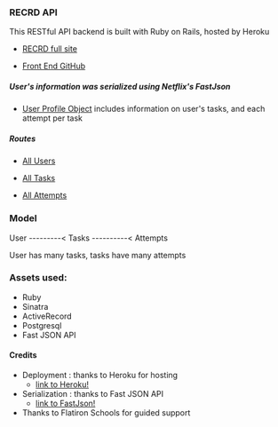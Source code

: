### RECRD API

This RESTful API backend is built with Ruby on Rails, hosted by Heroku

   * [RECRD full site](https://recrd-react-front-end.firebaseapp.com/)

   * [Front End GitHub](https://github.com/codeHustler91/Recrd)

##### User's information was serialized using Netflix's FastJson

   * [User Profile Object](https://recrd-rails-backend.herokuapp.com/users/32) 
includes information on user's tasks, and each attempt per task

##### Routes

   * [All Users](https://recrd-rails-backend.herokuapp.com/users/)

   * [All Tasks](https://recrd-rails-backend.herokuapp.com/tasks/)

   * [All Attempts](https://recrd-rails-backend.herokuapp.com/attempts/)

### Model

   User ---------< Tasks ----------< Attempts
   
   User has many tasks, tasks have many attempts

### Assets used:
   * Ruby
   * Sinatra
   * ActiveRecord
   * Postgresql
   * Fast JSON API

#### Credits
   * Deployment : thanks to Heroku for hosting
      * [link to Heroku!](https://www.heroku.com)
   * Serialization : thanks to Fast JSON API
      * [link to FastJson!](https://github.com/Netflix/fast_jsonapi)
   * Thanks to Flatiron Schools for guided support
